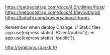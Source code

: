https://getbootstrap.com/docs/4.0/utilities/float/
https://getbootstrap.com/docs/4.1/layout/grid/
https://botsify.com/conversational-forms

Remember when deploy
Change:
// Static files
app.use(express.static('./Client/public')); => app.use(express.static('./public'));

http://svgicons.sparkk.fr/